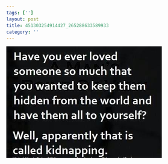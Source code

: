 ```yaml
---
tags: ['']
layout: post
title: 451303254914427_265288633589933
category: ''
---
```

![451303254914427_265288633589933](/uploads/2012-9-12-451303254914427_265288633589933.jpg)
